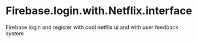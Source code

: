 # Firebase.login.with.Netflix.interface
Firebase login and register with cool netflix ui and with user feedback system
